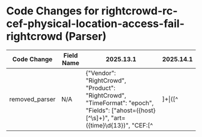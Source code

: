 # Code Changes for rightcrowd-rc-cef-physical-location-access-fail-rightcrowd (Parser)

| Code Change | Field Name | 2025.13.1 | 2025.14.1 |
|-------------|------------|-----------|------------|
| removed_parser | N/A | {"Vendor": "RightCrowd", "Product": "RightCrowd", "TimeFormat": "epoch", "Fields": ["ahost=({host}[^\s]+)", "art=({time}\d{13})", "CEF:[^|]+\|([^|]*\|){4}({event_name}[^|]+)", "eventId=({event_code}\d+)", "cn1=({badge_id}\d+)", "cs1=({location_door}[^=]+?)\s*\w+=", "categoryOutcome=(\/)?({result}[^\s]+)", "suser=({user}[\w\.\-\!\#\^\~]{1,40}\$?)\s*\w+=", "suid=({full_name}({last_name}[A-Z][a-z]+)\s*({first_name}\w*))\s+\w+=", "cs5=({site_state}[^\s]+)", "agt=({src_ip}((([0-9a-fA-F.]{0,4}):{1,2}){1,7}([0-9a-fA-F]){0,4})|(((25[0-5]|(2[0-4]|1\d|[0-9]|)\d)\.?\b){4}))(:({src_port}\d+))?", "cs6=({area_classification}[^=]+)\s+\w+=", "cs4=({site_id}\d+)", "cs3=({site_name}[^=]+)\s+\w+=", "cs2=({badge_status}[^=]+)\s+\w+="], "DupFields": ["location_door->badge_reader"], "Name": "rightcrowd-rc-cef-physical-location-access-fail-rightcrowd", "Conditions": ["CEF:", "|RightCrowd|RightCrowd|", "|Card in/out error|", "eventId="], "ParserVersion": "v1.0.0"} | N/A |